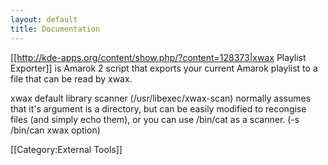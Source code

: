```yaml
---
layout: default
title: Documentation
---
```

[[http://kde-apps.org/content/show.php/?content=128373|xwax Playlist Exporter]] is Amarok 2 script that exports your current Amarok playlist to a file that can be read by xwax.

xwax default library scanner (/usr/libexec/xwax-scan) normally assumes that it's argument is a directory, but can be easily modified to recongise files (and simply echo them), or you can use /bin/cat as a scanner. (-s /bin/can xwax option)

[[Category:External Tools]]
